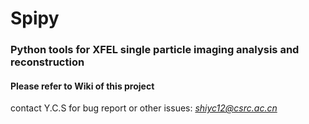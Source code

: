 # Spipy

### Python tools for XFEL single particle imaging analysis and reconstruction

#### Please refer to Wiki of this project

contact Y.C.S for bug report or other issues: *shiyc12@csrc.ac.cn*
